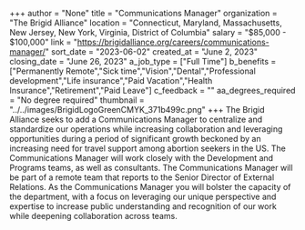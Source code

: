 +++
author = "None"
title = "Communications Manager"
organization = "The Brigid Alliance"
location = "Connecticut, Maryland, Massachusetts, New Jersey, New York, Virginia, District of Columbia"
salary = "$85,000 - $100,000"
link = "https://brigidalliance.org/careers/communications-manager/"
sort_date = "2023-06-02"
created_at = "June 2, 2023"
closing_date = "June 26, 2023"
a_job_type = ["Full Time"]
b_benefits = ["Permanently Remote","Sick time","Vision","Dental","Professional development","Life insurance","Paid Vacation","Health Insurance","Retirement","Paid Leave"]
c_feedback = ""
aa_degrees_required = "No degree required"
thumbnail = "../../images/BrigidLogoGreenCMYK_371b499c.png"
+++
The Brigid Alliance seeks to add a Communications Manager to centralize and standardize our operations while increasing collaboration and leveraging opportunities during a period of significant growth beckoned by an increasing need for travel support among abortion seekers in the US. The Communications Manager will work closely with the Development and Programs teams, as well as consultants. The Communications Manager will be part of a remote team that reports to the Senior Director of External Relations. As the Communications Manager you will bolster the capacity of the department, with a focus on leveraging our unique perspective and expertise to increase public understanding and recognition of our work while deepening collaboration across teams.
